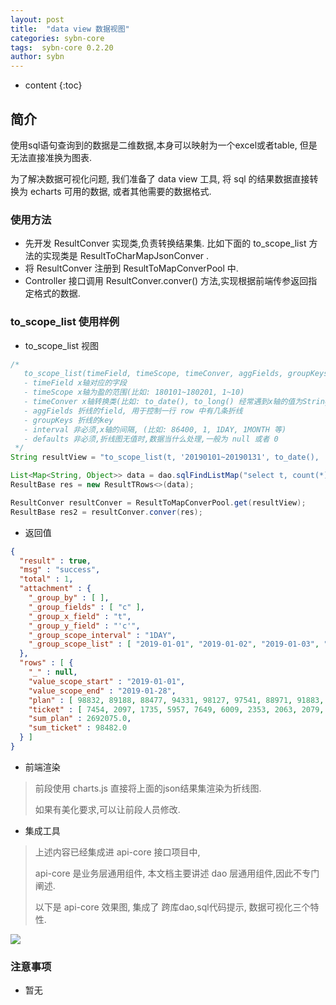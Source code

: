 ```yaml
---
layout: post
title:  "data view 数据视图"
categories: sybn-core
tags:  sybn-core 0.2.20
author: sybn
---
```


* content
{:toc}

## 简介

使用sql语句查询到的数据是二维数据,本身可以映射为一个excel或者table, 但是无法直接准换为图表.

为了解决数据可视化问题, 我们准备了 data view 工具, 将 sql 的结果数据直接转换为 echarts 可用的数据, 或者其他需要的数据格式.





### 使用方法
* 先开发 ResultConver 实现类,负责转换结果集. 比如下面的 to_scope_list 方法的实现类是 ResultToCharMapJsonConver .
* 将 ResultConver 注册到 ResultToMapConverPool 中.
* Controller 接口调用 ResultConver.conver() 方法,实现根据前端传参返回指定格式的数据.

### to_scope_list 使用样例

* to_scope_list 视图

```java
/*
   to_scope_list(timeField, timeScope, timeConver, aggFields, groupKeys, interval, defaults);
   - timeField x轴对应的字段
   - timeScope x轴为盈的范围(比如: 180101~180201, 1~10)
   - timeConver x轴转换类(比如: to_date(), to_long() 经常遇到x轴的值为String,但需要int型的x轴,此参数可以对此做数据转换
   - aggFields 折线的field, 用于控制一行 row 中有几条折线
   - groupKeys 折线的key
   - interval 非必须,x轴的间隔, (比如: 86400, 1, 1DAY, 1MONTH 等)
   - defaults 非必须,折线图无值时,数据当什么处理,一般为 null 或者 0
 */
String resultView = "to_scope_list(t, '20190101~20190131', to_date(), 't', 'c', '1DAY', 0)"

List<Map<String, Object>> data = dao.sqlFindListMap("select t, count(*) as c from table where t between 20180101 and 20180131 group by t order by t")
ResultBase res = new ResultTRows<>(data);

ResultConver resultConver = ResultToMapConverPool.get(resultView);
ResultBase res2 = resultConver.conver(res);
```

* 返回值

```json
{
  "result" : true,
  "msg" : "success",
  "total" : 1,
  "attachment" : {
    "_group_by" : [ ],
    "_group_fields" : [ "c" ],
    "_group_x_field" : "t",
    "_group_y_field" : "'c'",
    "_group_scope_interval" : "1DAY",
    "_group_scope_list" : [ "2019-01-01", "2019-01-02", "2019-01-03", "2019-01-04", "2019-01-05", "2019-01-06", "2019-01-07", "2019-01-08", "2019-01-09", "2019-01-10", "2019-01-11", "2019-01-12", "2019-01-13", "2019-01-14", "2019-01-15", "2019-01-16", "2019-01-17", "2019-01-18", "2019-01-19", "2019-01-20", "2019-01-21", "2019-01-22", "2019-01-23", "2019-01-24", "2019-01-25", "2019-01-26", "2019-01-27", "2019-01-28" ]
  },
  "rows" : [ {
    "_" : null,
    "value_scope_start" : "2019-01-01",
    "value_scope_end" : "2019-01-28",
    "plan" : [ 98832, 89188, 88477, 94331, 98127, 97541, 88971, 91883, 90769, 89554, 101539, 101411, 100595, 91890, 91782, 92129, 91568, 102538, 103876, 103814, 95736, 95367, 95750, 96365, 99826, 102768, 102364, 95084 ],
    "ticket" : [ 7454, 2097, 1735, 5957, 7649, 6009, 2353, 2063, 2079, 2012, 3611, 5106, 4042, 2010, 1882, 2137, 2105, 3713, 5120, 4895, 2455, 2133, 2428, 2114, 4300, 4458, 4071, 2494 ],
    "sum_plan" : 2692075.0,
    "sum_ticket" : 98482.0
  } ]
}
```

* 前端渲染

> 前段使用 charts.js 直接将上面的json结果集渲染为折线图.
>
> 如果有美化要求,可以让前段人员修改.

* 集成工具

> 上述内容已经集成进 api-core 接口项目中,  
> 
> api-core 是业务层通用组件, 本文档主要讲述 dao 层通用组件,因此不专门阐述.
>
> 以下是 api-core 效果图, 集成了 跨库dao,sql代码提示, 数据可视化三个特性.

![]({{site.baseurl}}/images/api-core.png)



### 注意事项 

* 暂无

